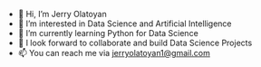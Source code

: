 - 👋 Hi, I’m Jerry Olatoyan
- 👀 I’m interested in Data Science and Artificial Intelligence
- 🌱 I’m currently learning Python for Data Science 
- 💞️ I look forward to collaborate and build Data Science Projects
- 📫 You can reach me via jerryolatoyan1@gmail.com 

<!---
WittyJerry/WittyJerry is a ✨ special ✨ repository because its `README.md` (this file) appears on your GitHub profile.
You can click the Preview link to take a look at your changes.
--->
